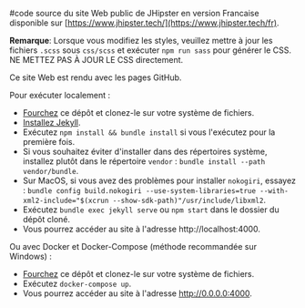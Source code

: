 #code source du site Web public de JHipster en version Francaise disponible sur [https://www.jhipster.tech/](https://www.jhipster.tech/fr).

**Remarque**: Lorsque vous modifiez les styles, veuillez mettre à jour les fichiers `.scss` sous `css/scss` et exécuter `npm run sass` pour générer le CSS. NE METTEZ PAS À JOUR LE CSS directement.

Ce site Web est rendu avec les pages GitHub.

Pour exécuter localement :

- [Fourchez](https://github.com/jhipster/jhipster.github.io/fork) ce dépôt et clonez-le sur votre système de fichiers.
- [Installez Jekyll](https://help.github.com/articles/setting-up-your-github-pages-site-locally-with-jekyll/).
- Exécutez `npm install && bundle install` si vous l'exécutez pour la première fois.
- Si vous souhaitez éviter d'installer dans des répertoires système, installez plutôt dans le répertoire `vendor` : `bundle install --path vendor/bundle`.
- Sur MacOS, si vous avez des problèmes pour installer `nokogiri`, essayez : `bundle config build.nokogiri --use-system-libraries=true --with-xml2-include="$(xcrun --show-sdk-path)"/usr/include/libxml2`.
- Exécutez `bundle exec jekyll serve` ou `npm start` dans le dossier du dépôt cloné.
- Vous pourrez accéder au site à l'adresse http://localhost:4000.

Ou avec Docker et Docker-Compose (méthode recommandée sur Windows) :

- [Fourchez](https://github.com/jhipster/jhipster.github.io/fork) ce dépôt et clonez-le sur votre système de fichiers.
- Exécutez `docker-compose up`.
- Vous pourrez accéder au site à l'adresse http://0.0.0.0:4000.
